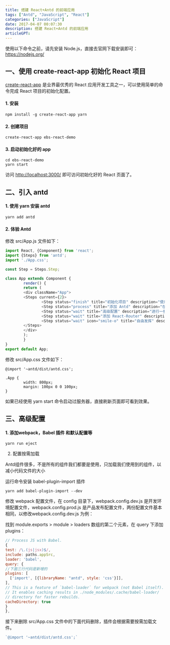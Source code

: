 ```yaml
---
title: 搭建 React+Antd 的前端应用
tags: ["Antd", "JavaScript", "React"]
categories: ["JavaScript"]
date: 2017-04-07 00:07:30
description: 搭建 React+Antd 的前端应用
articleGPT: 
---
```


使用以下命令之前，请先安装 Node.js，直接去官网下载安装即可：<https://nodejs.org/>  

## 一、使用 create-react-app 初始化 React 项目

[create-react-app](https://github.com/facebookincubator/create-react-app)
是业界最优秀的 React 应用开发工具之一，可以使用简单的命令完成 React 项目的初始化配置。

#### 1. 安装

```shell
npm install -g create-react-app yarn
```

#### 2. 创建项目

```shell
create-react-app ebs-react-demo
```

#### 3. 启动初始化好的 app

```shell
cd ebs-react-demo
yarn start
```

访问 <http://localhost:3000/> 即可访问初始化好的 React 页面了。

## 二、引入 antd

#### 1. 使用 yarn 安装 antd

```shell
yarn add antd
```

#### 2. 体验 Antd

修改 src/App.js 文件如下：

```JavaScript
import React, {Component} from 'react';
import {Steps} from 'antd';
import './App.css';

const Step = Steps.Step;

class App extends Component {
        render() {
        return (
        <div className="App">
        <Steps current={2}>
                <Step status="finish" title="初始化项目" description="使用 create-react-app 初始化 React 项目。"/>
                <Step status="process" title="添加 Antd" description="在 React 项目中添加 Antd 组件。"/>
                <Step status="wait" title="高级配置" description="进行一些高级配置。"/>
                <Step status="wait" title="添加 React-Router" description="添加 React-Router "/>
                <Step status="wait" icon="smile-o" title="自由发挥" description="这一条只是试一下 icon"/>
        </Steps>
        </div>
        );
        }
}
export default App;
```

修改 src/App.css 文件如下：

```less
@import '~antd/dist/antd.css';

.App {
        width: 800px;
        margin: 100px 0 0 100px;
}
```

如果已经使用 yarn start 命令启动过服务器，直接刷新页面即可看到效果。

## 三、高级配置

#### 1. 添加webpack，Babel 插件 和默认配置等

```shell
yarn run eject
```

2. 配置按需加载

Antd组件很多，不是所有的组件我们都要是使用，只加载我们使用到的组件，以减小代码文件的大小

运行命令安装 babel-plugin-import 插件

```shell
yarn add babel-plugin-import --dev
```

修改 webpack 配置文件，在 config 目录下，webpack.config.dev.js
是开发环境配置文件，webpack.config.prod.js 是产品发布配置文件，两份配置文件基本相同，以修改webpack.config.dev.js
为例：

找到 module.exports > module > loaders 数组的第二个元素，在 query 下添加 plugins：

```JavaScript
// Process JS with Babel.
{
test: /\.(js|jsx)$/,
include: paths.appSrc,
loader: 'babel',
query: {
//下面三行代码是新增的
plugins: [
  ['import', [{libraryName: "antd", style: 'css'}]],
],
// This is a feature of `babel-loader` for webpack (not Babel itself).
// It enables caching results in ./node_modules/.cache/babel-loader/
// directory for faster rebuilds.
cacheDirectory: true
}
},
```

接下来删除 src/App.css 文件中的下面代码删除，插件会根据需要按需加载文件。

```JavaScript
`@import '~antd/dist/antd.css';`
```